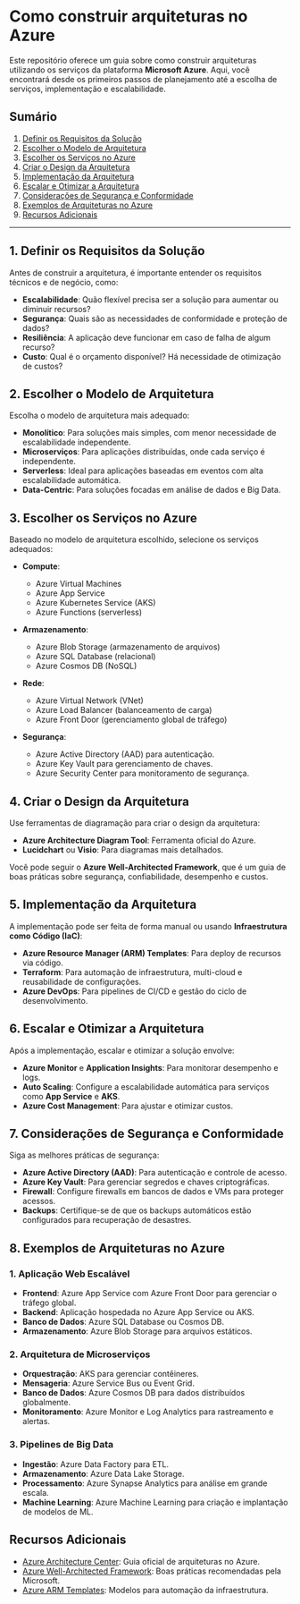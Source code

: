 # Como construir arquiteturas no Azure

Este repositório oferece um guia sobre como construir arquiteturas utilizando os serviços da plataforma **Microsoft Azure**. Aqui, você encontrará desde os primeiros passos de planejamento até a escolha de serviços, implementação e escalabilidade.

## Sumário

1. [Definir os Requisitos da Solução](#1-definir-os-requisitos-da-solução)
2. [Escolher o Modelo de Arquitetura](#2-escolher-o-modelo-de-arquitetura)
3. [Escolher os Serviços no Azure](#3-escolher-os-serviços-no-azure)
4. [Criar o Design da Arquitetura](#4-criar-o-design-da-arquitetura)
5. [Implementação da Arquitetura](#5-implementação-da-arquitetura)
6. [Escalar e Otimizar a Arquitetura](#6-escalar-e-otimizar-a-arquitetura)
7. [Considerações de Segurança e Conformidade](#7-considerações-de-segurança-e-conformidade)
8. [Exemplos de Arquiteturas no Azure](#8-exemplos-de-arquiteturas-no-azure)
9. [Recursos Adicionais](#recursos-adicionais)

---

## 1. Definir os Requisitos da Solução

Antes de construir a arquitetura, é importante entender os requisitos técnicos e de negócio, como:

- **Escalabilidade**: Quão flexível precisa ser a solução para aumentar ou diminuir recursos?
- **Segurança**: Quais são as necessidades de conformidade e proteção de dados?
- **Resiliência**: A aplicação deve funcionar em caso de falha de algum recurso?
- **Custo**: Qual é o orçamento disponível? Há necessidade de otimização de custos?

## 2. Escolher o Modelo de Arquitetura

Escolha o modelo de arquitetura mais adequado:

- **Monolítico**: Para soluções mais simples, com menor necessidade de escalabilidade independente.
- **Microserviços**: Para aplicações distribuídas, onde cada serviço é independente.
- **Serverless**: Ideal para aplicações baseadas em eventos com alta escalabilidade automática.
- **Data-Centric**: Para soluções focadas em análise de dados e Big Data.

## 3. Escolher os Serviços no Azure

Baseado no modelo de arquitetura escolhido, selecione os serviços adequados:

- **Compute**:
  - Azure Virtual Machines
  - Azure App Service
  - Azure Kubernetes Service (AKS)
  - Azure Functions (serverless)
  
- **Armazenamento**:
  - Azure Blob Storage (armazenamento de arquivos)
  - Azure SQL Database (relacional)
  - Azure Cosmos DB (NoSQL)

- **Rede**:
  - Azure Virtual Network (VNet)
  - Azure Load Balancer (balanceamento de carga)
  - Azure Front Door (gerenciamento global de tráfego)

- **Segurança**:
  - Azure Active Directory (AAD) para autenticação.
  - Azure Key Vault para gerenciamento de chaves.
  - Azure Security Center para monitoramento de segurança.

## 4. Criar o Design da Arquitetura

Use ferramentas de diagramação para criar o design da arquitetura:

- **Azure Architecture Diagram Tool**: Ferramenta oficial do Azure.
- **Lucidchart** ou **Visio**: Para diagramas mais detalhados.

Você pode seguir o **Azure Well-Architected Framework**, que é um guia de boas práticas sobre segurança, confiabilidade, desempenho e custos.

## 5. Implementação da Arquitetura

A implementação pode ser feita de forma manual ou usando **Infraestrutura como Código (IaC)**:

- **Azure Resource Manager (ARM) Templates**: Para deploy de recursos via código.
- **Terraform**: Para automação de infraestrutura, multi-cloud e reusabilidade de configurações.
- **Azure DevOps**: Para pipelines de CI/CD e gestão do ciclo de desenvolvimento.

## 6. Escalar e Otimizar a Arquitetura

Após a implementação, escalar e otimizar a solução envolve:

- **Azure Monitor** e **Application Insights**: Para monitorar desempenho e logs.
- **Auto Scaling**: Configure a escalabilidade automática para serviços como **App Service** e **AKS**.
- **Azure Cost Management**: Para ajustar e otimizar custos.

## 7. Considerações de Segurança e Conformidade

Siga as melhores práticas de segurança:

- **Azure Active Directory (AAD)**: Para autenticação e controle de acesso.
- **Azure Key Vault**: Para gerenciar segredos e chaves criptográficas.
- **Firewall**: Configure firewalls em bancos de dados e VMs para proteger acessos.
- **Backups**: Certifique-se de que os backups automáticos estão configurados para recuperação de desastres.

## 8. Exemplos de Arquiteturas no Azure

### 1. Aplicação Web Escalável

- **Frontend**: Azure App Service com Azure Front Door para gerenciar o tráfego global.
- **Backend**: Aplicação hospedada no Azure App Service ou AKS.
- **Banco de Dados**: Azure SQL Database ou Cosmos DB.
- **Armazenamento**: Azure Blob Storage para arquivos estáticos.

### 2. Arquitetura de Microserviços

- **Orquestração**: AKS para gerenciar contêineres.
- **Mensageria**: Azure Service Bus ou Event Grid.
- **Banco de Dados**: Azure Cosmos DB para dados distribuídos globalmente.
- **Monitoramento**: Azure Monitor e Log Analytics para rastreamento e alertas.

### 3. Pipelines de Big Data

- **Ingestão**: Azure Data Factory para ETL.
- **Armazenamento**: Azure Data Lake Storage.
- **Processamento**: Azure Synapse Analytics para análise em grande escala.
- **Machine Learning**: Azure Machine Learning para criação e implantação de modelos de ML.

## Recursos Adicionais

- [Azure Architecture Center](https://docs.microsoft.com/azure/architecture/): Guia oficial de arquiteturas no Azure.
- [Azure Well-Architected Framework](https://docs.microsoft.com/azure/architecture/framework/): Boas práticas recomendadas pela Microsoft.
- [Azure ARM Templates](https://docs.microsoft.com/azure/azure-resource-manager/templates/): Modelos para automação da infraestrutura.
